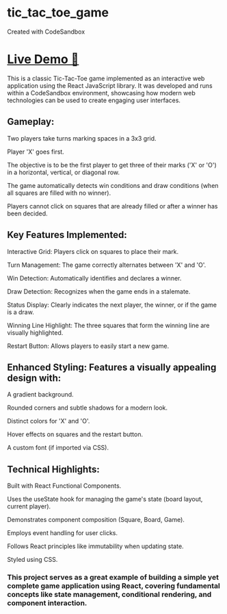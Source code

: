# tic_tac_toe_game
Created with CodeSandbox

# [Live Demo 🚀](https://tic-tac-toe-game-7gak.vercel.app/)

This is a classic Tic-Tac-Toe game implemented as an interactive web application using the React JavaScript library. It was developed and runs within a CodeSandbox environment, showcasing how modern web technologies can be used to create engaging user interfaces.

## Gameplay:

Two players take turns marking spaces in a 3x3 grid.

Player 'X' goes first.

The objective is to be the first player to get three of their marks ('X' or 'O') in a horizontal, vertical, or diagonal row.

The game automatically detects win conditions and draw conditions (when all squares are filled with no winner).

Players cannot click on squares that are already filled or after a winner has been decided.

## Key Features Implemented:

Interactive Grid: Players click on squares to place their mark.

Turn Management: The game correctly alternates between 'X' and 'O'.

Win Detection: Automatically identifies and declares a winner.

Draw Detection: Recognizes when the game ends in a stalemate.

Status Display: Clearly indicates the next player, the winner, or if the game is a draw.

Winning Line Highlight: The three squares that form the winning line are visually highlighted.

Restart Button: Allows players to easily start a new game.

## Enhanced Styling: Features a visually appealing design with:

A gradient background.

Rounded corners and subtle shadows for a modern look.

Distinct colors for 'X' and 'O'.

Hover effects on squares and the restart button.

A custom font (if imported via CSS).

## Technical Highlights:

Built with React Functional Components.

Uses the useState hook for managing the game's state (board layout, current player).

Demonstrates component composition (Square, Board, Game).

Employs event handling for user clicks.

Follows React principles like immutability when updating state.

Styled using CSS.

### This project serves as a great example of building a simple yet complete game application using React, covering fundamental concepts like state management, conditional rendering, and component interaction.
